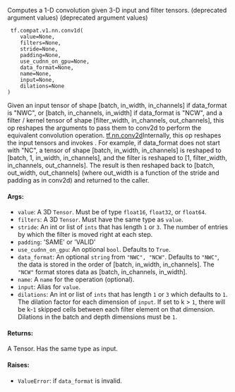 
Computes a 1-D convolution given 3-D input and filter tensors. (deprecated argument values) (deprecated argument values)

```
 tf.compat.v1.nn.conv1d(
    value=None,
    filters=None,
    stride=None,
    padding=None,
    use_cudnn_on_gpu=None,
    data_format=None,
    name=None,
    input=None,
    dilations=None
)
```

Given an input tensor of shape [batch, in_width, in_channels] if data_format is "NWC", or [batch, in_channels, in_width] if data_format is "NCW", and a filter / kernel tensor of shape [filter_width, in_channels, out_channels], this op reshapes the arguments to pass them to conv2d to perform the equivalent convolution operation.
[tf.nn.conv2d](https://www.tensorflow.org/api_docs/python/tf/nn/conv2d)Internally, this op reshapes the input tensors and invokes . For example, if data_format does not start with "NC", a tensor of shape [batch, in_width, in_channels] is reshaped to [batch, 1, in_width, in_channels], and the filter is reshaped to [1, filter_width, in_channels, out_channels]. The result is then reshaped back to [batch, out_width, out_channels] (where out_width is a function of the stride and padding as in conv2d) and returned to the caller.

#### Args:
- `value`: A 3D `Tensor`. Must be of type `float16`, `float32`, or `float64`.
- `filters`: A 3D `Tensor`. Must have the same type as `value`.
- `stride`: An int or list of `ints` that has length `1` or `3`. The number of entries by which the filter is moved right at each step.
- `padding`: 'SAME' or 'VALID'
- `use_cudnn_on_gpu`: An optional `bool`. Defaults to `True`.
- `data_format`: An optional `string` from `"NWC", "NCW"`. Defaults to `"NWC"`, the data is stored in the order of [batch, in_width, in_channels]. The `"NCW"` format stores data as [batch, in_channels, in_width].
- `name`: A `name` for the operation (optional).
- `input`: Alias for `value`.
- `dilations`: An int or list of `ints` that has length `1` or `3` which defaults to `1`. The dilation factor for each dimension of `input`. If set to k > `1`, there will be k-`1` skipped cells between each filter element on that dimension. Dilations in the batch and depth dimensions must be `1`.
#### Returns:

A Tensor. Has the same type as input.
#### Raises:
- `ValueError`: if `data_format` is invalid.
